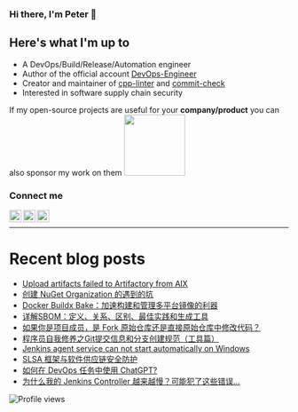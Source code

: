 ### Hi there, I'm Peter 👋

<!-- ![GitHub stats](https://github-readme-stats.vercel.app/api?username=shenxianpeng&show_icons=true&&theme=default&count_private=true&&include_all_commits=true) -->

## Here's what I'm up to

* A DevOps/Build/Release/Automation engineer
* Author of the official account [DevOps-Engineer][wechat] 
* Creator and maintainer of [cpp-linter][cpp-linter] and [commit-check][commit-check]
* Interested in software supply chain security

If my open-source projects are useful for your **company/product** you can also sponsor my work on them
 [<img width="110" src="https://storage.ko-fi.com/cdn/kofi2.png" />][ko-fi]

### Connect me

[<img align="left" alt="shenxianpeng | Gmail" width="22px" src="https://cdn.jsdelivr.net/npm/simple-icons@3.13.0/icons/gmail.svg" />][gmail]
[<img align="left" alt="shenxianpeng | Blogger" width="22px" src="https://cdn.jsdelivr.net/npm/simple-icons@3.13.0/icons/blogger.svg" />][blogger] 
[<img align="left" alt="shenxianpeng | ZhiHu" width="22px" src="https://cdn.jsdelivr.net/npm/simple-icons@3.13.0/icons/zhihu.svg" />][zhihu]

<!-- [<img align="left" alt="shenxianpeng | LinkedIn" width="22px" src="https://cdn.jsdelivr.net/npm/simple-icons@3.13.0/icons/linkedin.svg" />][linkedin] 
 -->
<!-- [<img alt="shenxianpeng | PayPal" width="20px" src="https://www.svgrepo.com/show/354170/paypal.svg" />][paypal] -->
<!-- [<img align="left" alt="shenxianpeng | DEV" width="30px" src="https://cdn.jsdelivr.net/npm/simple-icons@3.13.0/icons/dev-dot-to.svg" />][dev.to] -->

<br />

---

# Recent blog posts

<!-- BLOG-POST-LIST:START -->
- [Upload artifacts failed to Artifactory from AIX](https://shenxianpeng.github.io/2023/08/upload-artifacts-failed-on-aix/)
- [创建 NuGet Organization 的遇到的坑](https://shenxianpeng.github.io/2023/08/nuget/)
- [Docker Buildx Bake：加速构建和管理多平台镜像的利器](https://shenxianpeng.github.io/2023/07/buildx-bake/)
- [详解SBOM：定义、关系、区别、最佳实践和生成工具](https://shenxianpeng.github.io/2023/06/sbom/)
- [如果你是项目成员，是 Fork 原始仓库还是直接原始仓库中修改代码？](https://shenxianpeng.github.io/2023/06/fork-or-unfork/)
- [程序员自我修养之Git提交信息和分支创建规范（工具篇）](https://shenxianpeng.github.io/2023/05/commit-check/)
- [Jenkins agent service can not start automatically on Windows](https://shenxianpeng.github.io/2023/04/jenkins-troubleshooting/)
- [SLSA 框架与软件供应链安全防护](https://shenxianpeng.github.io/2023/03/slsa/)
- [如何在 DevOps 任务中使用 ChatGPT?](https://shenxianpeng.github.io/2023/02/chatgpt-for-devops/)
- [为什么我的 Jenkins Controller 越来越慢？可能犯了这些错误...](https://shenxianpeng.github.io/2023/02/pipeline-best-practices/)
<!-- BLOG-POST-LIST:END -->

[blogger]: https://shenxianpeng.github.io/
[zhihu]: https://www.zhihu.com/people/shenxianpeng
[wechat]: https://github.com/shenxianpeng/blog/blob/master/source/about/index/qrcode.jpg?raw=true
[linkedin]: https://www.linkedin.com/in/xianpeng-shen/
[gmail]: mailto:xianpeng.shen@gmail.com
[paypal]: https://www.paypal.me/shenxianpeng
[dev.to]: https://dev.to/shenxianpeng
[cpp-linter]: https://github.com/cpp-linter
[commit-check]: https://github.com/commit-check
[ko-fi]: https://ko-fi.com/H2H85WC9L

 ![Profile views](https://gpvc.arturio.dev/shenxianpeng)
 
